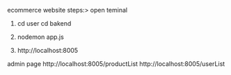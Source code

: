 ecommerce website
steps:>
 open teminal
 1. cd user 
   cd bakend  
 2. nodemon app.js
 
 3. http://localhost:8005

admin page
 http://localhost:8005/productList
 http://localhost:8005/userList


 
 
